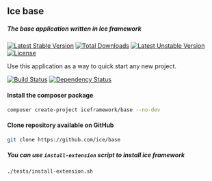 ## Ice base
##### The base application written in Ice framework
[![Latest Stable Version](https://poser.pugx.org/iceframework/base/v/stable)](https://packagist.org/packages/iceframework/base) [![Total Downloads](https://poser.pugx.org/iceframework/base/downloads)](https://packagist.org/packages/iceframework/base) [![Latest Unstable Version](https://poser.pugx.org/iceframework/base/v/unstable)](https://packagist.org/packages/iceframework/base) [![License](https://poser.pugx.org/iceframework/base/license)](https://packagist.org/packages/iceframework/base)

Use this application as a way to quick start any new project.

[![Build Status](https://travis-ci.org/ice/base.svg)](https://travis-ci.org/ice/base)
[![Dependency Status](https://www.versioneye.com/user/projects/558e6020316338001a0000da/badge.svg?style=flat)](https://www.versioneye.com/user/projects/558e6020316338001a0000da)

#### Install the composer package
```sh
composer create-project iceframework/base --no-dev
```

#### Clone repository available on GitHub
```sh
git clone https://github.com/ice/base
```

##### You can use `install-extension` script to install ice framework
```
./tests/install-extension.sh
```